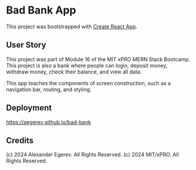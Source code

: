 # Bad Bank App
This project was bootstrapped with [Create React App](https://github.com/facebook/create-react-app).

## User Story
This project was part of Module 16 of the MIT xPRO MERN Stack Bootcamp. This project is also a bank where people can login, deposit money, withdraw money, check their balance, and view all data.

This app teaches the components of  screen construction, such as a navigation bar, routing, and styling. 

## Deployment
https://aegerev.github.io/bad-bank

## Credits
(c) 2024 Alexander Egerev. All Rights Reserved. 
(c) 2024 MIT/xPRO. All Rights Reserved.


